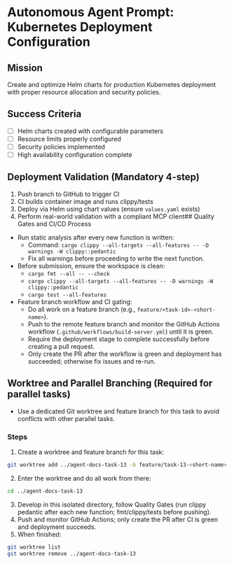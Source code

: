 # Autonomous Agent Prompt: Kubernetes Deployment Configuration

## Mission
Create and optimize Helm charts for production Kubernetes deployment with proper resource allocation and security policies.

## Success Criteria
- [ ] Helm charts created with configurable parameters
- [ ] Resource limits properly configured
- [ ] Security policies implemented
- [ ] High availability configuration complete

## Deployment Validation (Mandatory 4-step)
1. Push branch to GitHub to trigger CI
2. CI builds container image and runs clippy/tests
3. Deploy via Helm using chart values (ensure `values.yaml` exists)
4. Perform real-world validation with a compliant MCP client## Quality Gates and CI/CD Process

- Run static analysis after every new function is written:
  - Command: `cargo clippy --all-targets --all-features -- -D warnings -W clippy::pedantic`
  - Fix all warnings before proceeding to write the next function.
- Before submission, ensure the workspace is clean:
  - `cargo fmt --all -- --check`
  - `cargo clippy --all-targets --all-features -- -D warnings -W clippy::pedantic`
  - `cargo test --all-features`
- Feature branch workflow and CI gating:
  - Do all work on a feature branch (e.g., `feature/<task-id>-<short-name>`).
  - Push to the remote feature branch and monitor the GitHub Actions workflow (`.github/workflows/build-server.yml`) until it is green.
  - Require the deployment stage to complete successfully before creating a pull request.
  - Only create the PR after the workflow is green and deployment has succeeded; otherwise fix issues and re-run.

## Worktree and Parallel Branching (Required for parallel tasks)

- Use a dedicated Git worktree and feature branch for this task to avoid conflicts with other parallel tasks.

### Steps
1. Create a worktree and feature branch for this task:
```bash
git worktree add ../agent-docs-task-13 -b feature/task-13-<short-name>
```
2. Enter the worktree and do all work from there:
```bash
cd ../agent-docs-task-13
```
3. Develop in this isolated directory, follow Quality Gates (run clippy pedantic after each new function; fmt/clippy/tests before pushing).
4. Push and monitor GitHub Actions; only create the PR after CI is green and deployment succeeds.
5. When finished:
```bash
git worktree list
git worktree remove ../agent-docs-task-13
```
